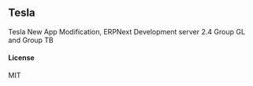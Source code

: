 ## Tesla

Tesla New App Modification, ERPNext Development server 2.4
Group GL and Group TB
#### License

MIT
